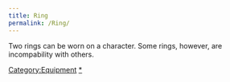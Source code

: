 ```yaml
---
title: Ring
permalink: /Ring/
---
```


Two rings can be worn on a character. Some rings, however, are
incompability with others.

[Category:Equipment](Category:Equipment "wikilink")
[\*](Category:Weapons "wikilink")